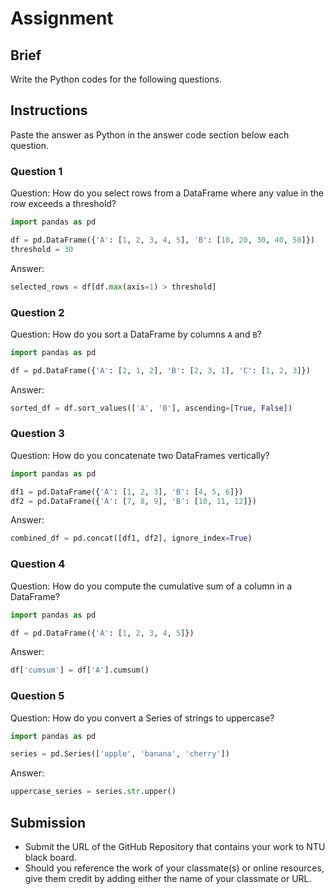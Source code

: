 # Assignment

## Brief

Write the Python codes for the following questions.

## Instructions

Paste the answer as Python in the answer code section below each question.

### Question 1

Question: How do you select rows from a DataFrame where any value in the row exceeds a threshold?

```python
import pandas as pd

df = pd.DataFrame({'A': [1, 2, 3, 4, 5], 'B': [10, 20, 30, 40, 50]})
threshold = 30
```

Answer:

```python
selected_rows = df[df.max(axis=1) > threshold]
```

### Question 2

Question: How do you sort a DataFrame by columns `A` and `B`?

```python
import pandas as pd

df = pd.DataFrame({'A': [2, 1, 2], 'B': [2, 3, 1], 'C': [1, 2, 3]})
```

Answer:

```python
sorted_df = df.sort_values(['A', 'B'], ascending=[True, False])
```

### Question 3

Question: How do you concatenate two DataFrames vertically?

```python
import pandas as pd

df1 = pd.DataFrame({'A': [1, 2, 3], 'B': [4, 5, 6]})
df2 = pd.DataFrame({'A': [7, 8, 9], 'B': [10, 11, 12]})
```

Answer:

```python
combined_df = pd.concat([df1, df2], ignore_index=True)
```

### Question 4

Question: How do you compute the cumulative sum of a column in a DataFrame?

```python
import pandas as pd

df = pd.DataFrame({'A': [1, 2, 3, 4, 5]})
```

Answer:

```python
df['cumsum'] = df['A'].cumsum()
```

### Question 5

Question: How do you convert a Series of strings to uppercase?

```python
import pandas as pd

series = pd.Series(['apple', 'banana', 'cherry'])
```

Answer:

```python
uppercase_series = series.str.upper()
```

## Submission

- Submit the URL of the GitHub Repository that contains your work to NTU black board.
- Should you reference the work of your classmate(s) or online resources, give them credit by adding either the name of your classmate or URL.
